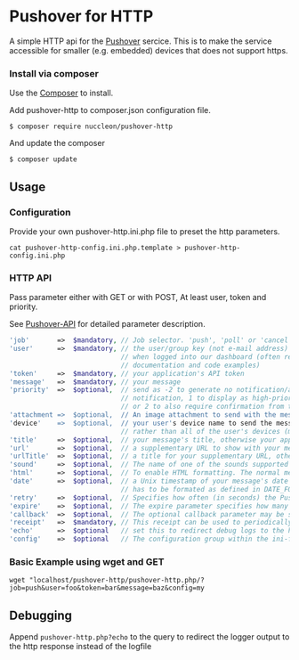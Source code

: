 # Pushover for HTTP

A simple HTTP api for the [Pushover](https://pushover.net) sercice.
This is to make the service accessible for smaller (e.g. embedded) devices that does not support https.

### Install via composer

Use the [Composer](https://getcomposer.org/) to install.

Add pushover-http to composer.json configuration file.
```
$ composer require nuccleon/pushover-http
```

And update the composer
```
$ composer update
```

## Usage

### Configuration
Provide your own pushover-http.ini.php file to preset the http parameters.
```
cat pushover-http-config.ini.php.template > pushover-http-config.ini.php
```

### HTTP API
Pass parameter either with GET or with POST, At least user, token and priority.

See [Pushover-API](https://pushover.net/api) for detailed parameter description.

```PHP
'job'       =>  $mandatory, // Job selector. 'push', 'poll' or 'cancel' allowed.
'user'      =>  $mandatory, // the user/group key (not e-mail address) of your user (or you), viewable
                            // when logged into our dashboard (often referred to as USER_KEY in our
                            // documentation and code examples)
'token'     =>  $mandatory, // your application's API token
'message'   =>  $mandatory, // your message
'priority'  =>  $optional,  // send as -2 to generate no notification/alert, -1 to always send as a quiet
                            // notification, 1 to display as high-priority and bypass the user's quiet hours,
                            // or 2 to also require confirmation from the user
'attachment =>  $optional,  // An image attachment to send with the message (could be either a path to the image or an URL to download the image from)                            
'device'    =>  $optional,  // your user's device name to send the message directly to that device,
                            // rather than all of the user's devices (multiple devices may be separated by a comma)
'title'     =>  $optional,  // your message's title, otherwise your app's name is used
'url'       =>  $optional,  // a supplementary URL to show with your message
'urlTitle'  =>  $optional,  // a title for your supplementary URL, otherwise just the URL is shown
'sound'     =>  $optional,  // The name of one of the sounds supported by device clients to override the user's default sound choice
'html'      =>  $optional,  // To enable HTML formatting. The normal message content in your message parameter will then be displayed as HTML. 
'date'      =>  $optional,  // a Unix timestamp of your message's date and time to display to the user, rather than the time your message is received by our API
                            // has to be formated as defined in DATE_FORMAT
'retry'     =>  $optional,  // Specifies how often (in seconds) the Pushover servers will send the same notification to the user (EMERGENCY only, mandatory for EMERGENCY)
'expire'    =>  $optional,  // The expire parameter specifies how many seconds your notification will continue to be retried (EMERGENCY only, mandatory for EMERGENCY)
'callback'  =>  $optional,  // The optional callback parameter may be supplied with a publicly-accessible URL that our servers will send a request to when the user has acknowledged your notification.
'receipt'   =>  $mandatory, // This receipt can be used to periodically poll the receipts API to get the status of your notification
'echo'      =>  $optional   // set this to redirect debug logs to the http response (GET only)
'config'    =>  $optional   // The configuration group within the ini-file that should be used
```

### Basic Example using wget and GET
```
wget "localhost/pushover-http/pushover-http.php/?job=push&user=foo&token=bar&message=baz&config=my
```

## Debugging
Append ```pushover-http.php?echo``` to the query to redirect the logger output to the http response instead of the logfile
